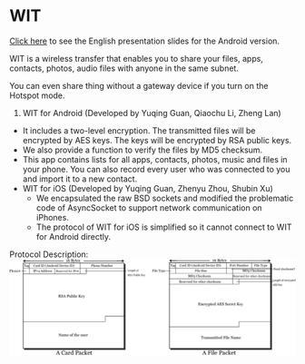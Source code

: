 WIT
===

[Click here](Wit_slides.pptx) to see the English presentation slides for the Android version.

WIT is a wireless transfer that enables you to share your files, apps, contacts, photos, audio files with anyone in the same subnet.

You can even share thing without a gateway device if you turn on the Hotspot mode.

1. WIT for Android (Developed by Yuqing Guan, Qiaochu Li, Zheng Lan)
  - It includes a two-level encryption. The transmitted files will be encrypted by AES keys. The keys will be encrypted by RSA public keys.
  - We also provide a function to verify the files by MD5 checksum.
  - This app contains lists for all apps, contacts, photos, music and files in your phone. You can also record every user who was connected to you and import it to a new contact.
- WIT for iOS (Developed by Yuqing Guan, Zhenyu Zhou, Shubin Xu)
  - We encapsulated the raw BSD sockets and modified the problematic code of AsyncSocket to support network communication on iPhones.
  - The protocol of WIT for iOS is simplified so it cannot connect to WIT for Android directly.

Protocol Description:
![image1](1.png)
